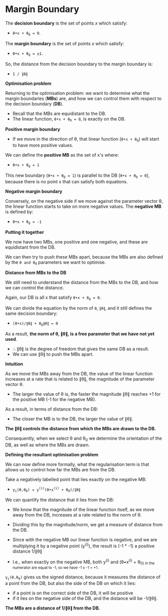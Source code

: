 # Margin Boundary

The **decision boundary** is the set of points _x_ which satisfy:

- `θ•x + θ`<sub>`0`</sub>` = 0`.

The **margin boundary** is the set of points _x_ which satisfy:

- `θ•x + θ`<sub>`0`</sub>` = ±1`.

So, the distance from the decision boundary to the margin boundary is:

- `1 / ∥θ∥`

**Optimisation problem**

Returning to the optimisation problem: we want to determine what the margin boundaries (**MBs**) are, and how we can control them with respect to the decision boundary (**DB**).

- Recall that the MBs are equidistant to the DB.
- The linear function, `θ•x + θ`<sub>`0`</sub>` = 0`, is exactly on the DB.

**Positive margin boundary**

- If we move in the direction of θ, that linear function (`θ•x + θ`<sub>`0`</sub>) will start to have more positive values.

We can define the **positive MB** as the set of x's where:

- `θ•x + θ`<sub>`0`</sub>` = 1`

This new boundary (`θ•x + θ`<sub>`0`</sub>` = 1`) is parallel to the DB (`θ•x + θ`<sub>`0`</sub>` = 0`), because there is no point x that can satisfy both equations.

**Negative margin boundary**

Conversely, on the negative side if we move against the parameter vector θ, the linear function starts to take on more negative values. The **negative MB** is defined by:

- `θ•x + θ`<sub>`0`</sub>` = -1`

**Putting it together**

We now have two MBs, one positive and one negative, and these are equidistant from the DB.

We can then try to push these MBs apart, because the MBs are also defined by the `θ and θ`<sub>`0`</sub> parameters we want to optimise.

**Distance from MBs to the DB**

We still need to understand the distance from the MBs to the DB, and how we can control the distance.

Again, our DB is all x that satisfy `θ•x + θ`<sub>`0`</sub>` = 0`.

We can divide the equation by the norm of `θ`, `∥θ∥`, and it still defines the same decision boundary:

- `(θ•x)/∥θ∥ + θ`<sub>`0`</sub>`∥θ∥ = 0`

As a result, **the norm of θ, ∥θ∥, is a free parameter that we have not yet used**.

- ∴ ∥θ∥ is the degree of freedom that gives the same DB as a result.
- We can use ∥θ∥ to push the MBs apart.

**Intuition**

As we move the MBs away from the DB, the value of the linear function increases at a rate that is related to ∥θ∥, the magnitude of the parameter vector θ.

- The larger the value of θ is, the faster the magnitude ∥θ∥ reaches +1 for the positive MB (-1 for the negative MB).

As a result, in terms of distance from the DB:

- The closer the MB is to the DB, the larger the value of ∥θ∥.

**The ∥θ∥ controls the distance from which the MBs are drawn to the DB.**

Consequently, when we select θ and θ<sub>0</sub> we determine the orientation of the DB, as well as where the MBs are drawn.

**Defining the resultant optimisation problem**

We can now define more formally, what the regularisation term is that allows us to control how far the MBs are from the DB.

Take a negatively labelled point that lies exactly on the negative MB:

- `γ`<sub>`i`</sub>`(θ,θ`<sub>`0`</sub>`) = y`<sup>`(i)`</sup>`(θ•x`<sup>`(i)`</sup>` + θ`<sub>`0`</sub>`)/∥θ∥`

We can quantify the distance that it lies from the DB:

- We know that the magnitude of the linear function itself, as we move away from the DB, increases at a rate related to the norm of θ.
- Dividing this by the magnitude/norm, we get a measure of distance from the DB.
- Since with the negative MB our linear function is negative, and we are multiplying it by a negative point (y<sup>(i)</sup>), the result is (-1 \* -1) a positive distance 1/∥θ∥

- I.e., when exactly on the negative MB, both y<sup>(i)</sup> and (θ•x<sup>(i)</sup> + θ<sub>0) in the numerator are equal to -1, so we have -1 x -1 = +1.

`γ`<sub>`i`</sub>`(θ,θ`<sub>`0`</sub>`)` gives us the signed distance, because it measures the distance of a point from the DB, but also the side of the DB on which it lies:

- if a point is on the correct side of the DB, it will be positive
- if it lies on the negative side of the DB, and the distance will be -1/∥θ∥.

**The MBs are a distance of 1/∥θ∥ from the DB.**
